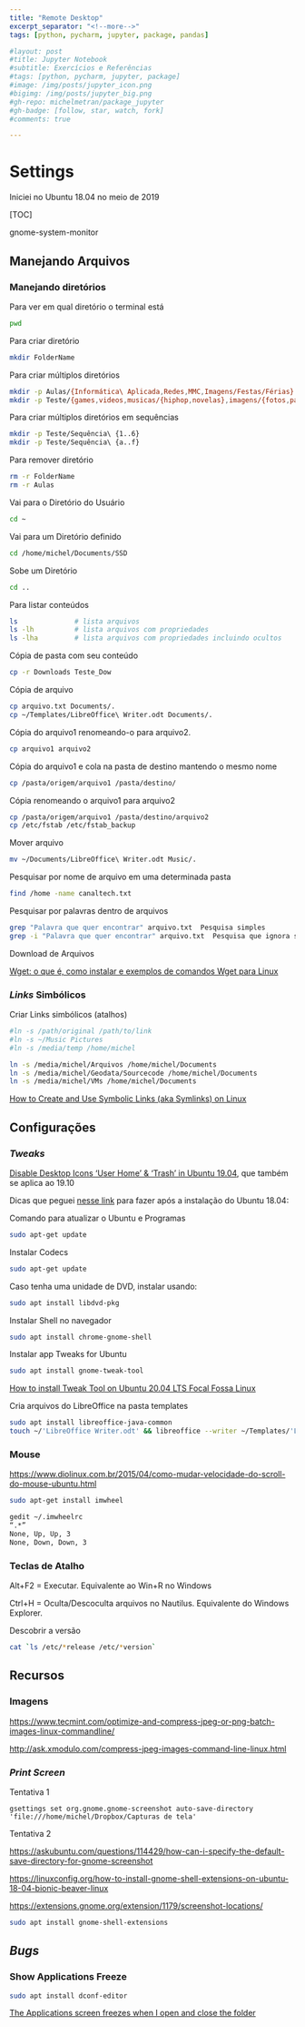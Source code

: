 ```yaml
---
title: "Remote Desktop"
excerpt_separator: "<!--more-->"
tags: [python, pycharm, jupyter, package, pandas]

#layout: post
#title: Jupyter Notebook
#subtitle: Exercícios e Referências
#tags: [python, pycharm, jupyter, package]
#image: /img/posts/jupyter_icon.png
#bigimg: /img/posts/jupyter_big.png
#gh-repo: michelmetran/package_jupyter
#gh-badge: [follow, star, watch, fork]
#comments: true

---
```



# Settings

Iniciei no Ubuntu 18.04 no meio de 2019

[TOC]

gnome-system-monitor

## Manejando Arquivos

### Manejando diretórios

Para ver em qual diretório o terminal está

```bash
pwd
```

Para criar diretório

```bash
mkdir FolderName
```

Para criar múltiplos diretórios

```bash
mkdir -p Aulas/{Informática\ Aplicada,Redes,MMC,Imagens/Festas/Férias}
mkdir -p Teste/{games,videos,musicas/{hiphop,novelas},imagens/{fotos,paisagens}}
```

Para criar múltiplos diretórios em sequências

```bash
mkdir -p Teste/Sequência\ {1..6}
mkdir -p Teste/Sequência\ {a..f}
```

Para remover diretório

```bash
rm -r FolderName
rm -r Aulas
```

Vai para o Diretório do Usuário

```bash
cd ~
```

Vai para um Diretório definido

```bash
cd /home/michel/Documents/SSD
```

Sobe um Diretório

```bash
cd ..
```

Para listar conteúdos

```bash
ls              # lista arquivos
ls -lh          # lista arquivos com propriedades
ls -lha         # lista arquivos com propriedades incluindo ocultos
```

Cópia de pasta com seu conteúdo

```bash
cp -r Downloads Teste_Dow
```

Cópia de arquivo

```bash
cp arquivo.txt Documents/.
cp ~/Templates/LibreOffice\ Writer.odt Documents/.
```

Cópia do arquivo1 renomeando-o para arquivo2.

```bash
cp arquivo1 arquivo2
```

Cópia do arquivo1 e cola na pasta de destino mantendo o mesmo nome

```bash
cp /pasta/origem/arquivo1 /pasta/destino/
```

Cópia renomeando o arquivo1 para arquivo2

```bash
cp /pasta/origem/arquivo1 /pasta/destino/arquivo2
cp /etc/fstab /etc/fstab_backup
```

Mover arquivo

```bash
mv ~/Documents/LibreOffice\ Writer.odt Music/.
```

Pesquisar por nome de arquivo em uma determinada pasta

```bash
find /home -name canaltech.txt
```

Pesquisar por palavras dentro de arquivos

```bash
grep "Palavra que quer encontrar" arquivo.txt  Pesquisa simples
grep -i "Palavra que quer encontrar" arquivo.txt  Pesquisa que ignora se está em caixa alta
```

Download de Arquivos

[Wget: o que é, como instalar e exemplos de comandos Wget para Linux](https://www.hostinger.com.br/tutoriais/wget-o-que-e-como-instalar-comandos-wget)

### _Links_ Simbólicos

Criar Links simbólicos (atalhos)

```bash
#ln -s /path/original /path/to/link
#ln -s ~/Music Pictures
#ln -s /media/temp /home/michel
```

```bash
ln -s /media/michel/Arquivos /home/michel/Documents
ln -s /media/michel/Geodata/Sourcecode /home/michel/Documents
ln -s /media/michel/VMs /home/michel/Documents
```

[How to Create and Use Symbolic Links (aka Symlinks) on Linux](https://www.howtogeek.com/287014/how-to-create-and-use-symbolic-links-aka-symlinks-on-linux/)

## Configurações

### _Tweaks_

[Disable Desktop Icons ‘User Home’ & ‘Trash’ in Ubuntu 19.04](http://ubuntuhandbook.org/index.php/2019/04/disable-desktop-icons-user-home-trash-ubuntu-19-04/), que também se aplica ao 19.10

Dicas que peguei [nesse link](https://www.youtube.com/watch?v=ynA_zv2eRzE) para fazer após a instalação do Ubuntu 18.04:

Comando para atualizar o Ubuntu e Programas

```bash
sudo apt-get update
```

Instalar Codecs

```bash
sudo apt-get update
```

Caso tenha uma unidade de DVD, instalar usando:

```bash
sudo apt install libdvd-pkg
```

Instalar Shell no navegador

```bash
sudo apt install chrome-gnome-shell
```

Instalar app Tweaks for Ubuntu

```bash
sudo apt install gnome-tweak-tool
```

[How to install Tweak Tool on Ubuntu 20.04 LTS Focal Fossa Linux](https://linuxconfig.org/how-to-install-tweak-tool-on-ubuntu-20-04-lts-focal-fossa-linux)

Cria arquivos do LibreOffice na pasta templates

```bash
sudo apt install libreoffice-java-common
touch ~/'LibreOffice Writer.odt' && libreoffice --writer ~/Templates/'LibreOffice Writer.odt'
```

### Mouse

https://www.diolinux.com.br/2015/04/como-mudar-velocidade-do-scroll-do-mouse-ubuntu.html

```bash
sudo apt-get install imwheel
```

```bash
gedit ~/.imwheelrc
“.*”
None, Up, Up, 3
None, Down, Down, 3
```

### Teclas de Atalho

Alt+F2 = Executar. Equivalente ao Win+R no Windows

Ctrl+H = Oculta/Descoculta arquivos no Nautilus. Equivalente do Windows Explorer.

Descobrir a versão

```bash
cat `ls /etc/*release /etc/*version`
```

## Recursos

### Imagens

https://www.tecmint.com/optimize-and-compress-jpeg-or-png-batch-images-linux-commandline/

http://ask.xmodulo.com/compress-jpeg-images-command-line-linux.html

### _Print Screen_

Tentativa 1

```
gsettings set org.gnome.gnome-screenshot auto-save-directory 'file:///home/michel/Dropbox/Capturas de tela'
```

Tentativa 2

https://askubuntu.com/questions/114429/how-can-i-specify-the-default-save-directory-for-gnome-screenshot

https://linuxconfig.org/how-to-install-gnome-shell-extensions-on-ubuntu-18-04-bionic-beaver-linux

https://extensions.gnome.org/extension/1179/screenshot-locations/

```bash
sudo apt install gnome-shell-extensions
```

## _Bugs_

### Show Applications Freeze

```bash
sudo apt install dconf-editor
```

[The Applications screen freezes when I open and close the folder](https://askubuntu.com/questions/1239945/the-applications-screen-freezes-when-i-open-and-close-the-folder)
